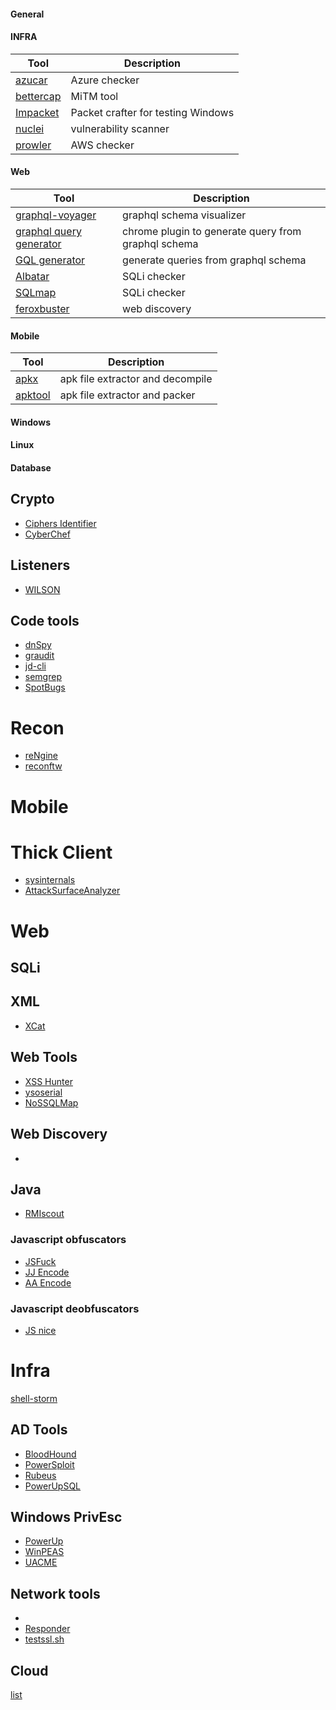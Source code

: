 #### General

#### INFRA

| Tool | Description | 
| ---- | ----------- |
| [azucar](https://github.com/nccgroup/azucar) | Azure checker |
| [bettercap](https://github.com/bettercap/bettercap) | MiTM tool |  
| [Impacket](https://github.com/SecureAuthCorp/impacket) | Packet crafter for testing Windows |
| [nuclei](https://github.com/projectdiscovery/nuclei) | vulnerability scanner |
| [prowler](https://github.com/toniblyx/prowler) | AWS checker |

#### Web

| Tool | Description | 
| ---- | ----------- |
| [graphql-voyager](https://apis.guru/graphql-voyager/) | graphql schema visualizer |
| [graphql query generator](https://chrome.google.com/webstore/detail/graphql-query-generator/jmdpimbhelkmbpgdkjgapkegfapaapej) | chrome plugin to generate query from graphql schema |
| [GQL generator](https://github.com/timqian/gql-generator) | generate queries from graphql schema |
| [Albatar](https://github.com/lanjelot/albatar) | SQLi checker |
| [SQLmap](https://github.com/sqlmapproject/sqlmap) | SQLi checker |
| [feroxbuster](https://github.com/epi052/feroxbuster) | web discovery |

#### Mobile

| Tool | Description | 
| ---- | ----------- |
| [apkx](https://github.com/b-mueller/apkx) | apk file extractor and decompile |
| [apktool](https://github.com/iBotPeaches/Apktool) | apk file extractor and packer |

#### Windows

#### Linux

#### Database



## Crypto

- [Ciphers Identifier](https://www.boxentriq.com/code-breaking/cipher-identifier)
- [CyberChef](https://gchq.github.io/CyberChef/)

## Listeners

- [WILSON](https://github.com/honoki/wilson-cloud-respwnder)

## Code tools


- [dnSpy](https://github.com/dnSpy/dnSpy)
- [graudit](https://github.com/wireghoul/graudit)
- [jd-cli](https://github.com/intoolswetrust/jd-cli)
- [semgrep](https://github.com/returntocorp/semgrep)
- [SpotBugs](https://spotbugs.github.io/)

# Recon

- [reNgine](https://github.com/yogeshojha/rengine)
- [reconftw](https://github.com/six2dez/reconftw)

# Mobile

# Thick Client

- [sysinternals](https://docs.microsoft.com/en-us/sysinternals/)
- [AttackSurfaceAnalyzer](https://github.com/microsoft/AttackSurfaceAnalyzer)

# Web 

## SQLi



## XML

- [XCat](https://github.com/orf/xcat)


## Web Tools

- [XSS Hunter](https://xsshunter.com/)
- [ysoserial](https://github.com/frohoff/ysoserial)
- [NoSSQLMap](https://github.com/codingo/NoSQLMap)

## Web Discovery

- 

## Java 

- [RMIscout](https://github.com/BishopFox/rmiscout)


### Javascript obfuscators

- [JSFuck](http://www.jsfuck.com/)
- [JJ Encode](https://utf-8.jp/public/jjencode.html)
- [AA Encode](https://utf-8.jp/public/aaencode.html)

### Javascript deobfuscators

- [JS nice](http://www.jsnice.org/)

# Infra

[shell-storm](http://shell-storm.org/shellcode/)


## AD Tools

- [BloodHound](https://github.com/BloodHoundAD/BloodHound)
- [PowerSploit](https://github.com/PowerShellMafia/PowerSploit)
- [Rubeus](https://github.com/GhostPack/Rubeus)
- [PowerUpSQL](https://github.com/NetSPI/PowerUpSQL)

## Windows PrivEsc

- [PowerUp](https://github.com/PowerShellMafia/PowerSploit/tree/master/Privesc)
- [WinPEAS](https://github.com/carlospolop/PEASS-ng/tree/master/winPEAS)
- [UACME](https://github.com/hfiref0x/UACME)


## Network tools

- 
- [Responder](https://github.com/lgandx/Responder.git)
- [testssl.sh](https://github.com/drwetter/testssl.sh)

## Cloud

[list](https://github.com/toniblyx/my-arsenal-of-aws-security-tools)












